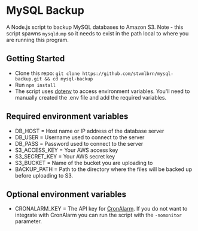 # MySQL Backup
A Node.js script to backup MySQL databases to Amazon S3. Note - this script spawns `mysqldump`
so it needs to exist in the path local to where you are running this program.

## Getting Started
* Clone this repo: `git clone https://github.com/stvmlbrn/mysql-backup.git && cd mysql-backup`
* Run `npm install`
* The script uses [dotenv](http://www.npmjs.com/package/dotenv) to access environment variables. You'll need to manually
created the .env file and add the required variables.

## Required environment variables
* DB_HOST = Host name or IP address of the database server
* DB_USER = Username used to connect to the server
* DB_PASS = Password used to connect to the server
* S3_ACCESS_KEY = Your AWS access key
* S3_SECRET_KEY = Your AWS secret key
* S3_BUCKET = Name of the bucket you are uploading to
* BACKUP_PATH = Path to the directory where the files will be backed up before uploading to S3.

## Optional environment variables
* CRONALARM_KEY = The API key for [CronAlarm](https://www.cronalarm.com). If you do not want to integrate with CronAlarm you can
run the script with the `-nomonitor` parameter.
